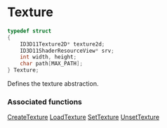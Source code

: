 # Texture

```c++
typedef struct
{
    ID3D11Texture2D* texture2d;
    ID3D11ShaderResourceView* srv;
    int width, height;
    char path[MAX_PATH];
} Texture;
```

Defines the texture abstraction.


### Associated functions
[CreateTexture](CreateTexture.md)
[LoadTexture](LoadTexture.md)
[SetTexture](SetTexture.md)
[UnsetTexture](UnsetTexture.md)

